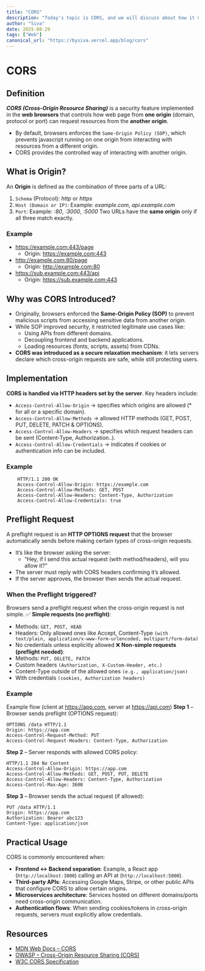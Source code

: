 ```yaml
---
title: "CORS"
description: "Today's topic is CORS, and we will discuss about how it made cross-origin requests possible."
author: "Siva"
date: 2025-08-29
tags: ["Web"]
canonical_url: "https://bysiva.vercel.app/blog/cors"
---
```


# CORS
## Definition
**_CORS (Cross-Origin Resource Sharing)_** is a security feature implemented in the **web browsers** that controls how web page from **one origin** (domain, protocol or port) can request resources from the **another origin**.
- By default, browsers enforces the `Same-Origin Policy (SOP)`, which prevents javascript running on one origin from interacting with resources from a different origin.
- CORS provides the controlled way of interacting with another origin.

## What is Origin?
An **Origin** is defined as the combination of three parts of a URL:
1. `Schema` (Protocol): _http_ or _https_
2. `Host (Domain or IP)`: Example: _example.com_, _api.example.com_
3. `Port`: Example: _:80_, _:3000_, _:5000_
Two URLs have the **same origin** only if all three match exactly.
### Example
- https://example.com:443/page
  - Origin: https://example.com:443
- http://example.com:80/page
  - Origin: http://example.com:80
- https://sub.example.com:443/api
  - Origin: https://sub.example.com:443

## Why was CORS Introduced?
- Originally, browsers enforced the **Same-Origin Policy (SOP)** to prevent malicious scripts from accessing sensitive data from another origin.
- While SOP improved security, it restricted legitimate use cases like:
  - Using APIs from different domains.
  - Decoupling frontend and backend applications.
  - Loading resources (fonts, scripts, assets) from CDNs.
- **CORS was introduced as a secure relaxation mechanism**: it lets servers declare which cross-origin requests are safe, while still protecting users.

## Implementation
**CORS is handled via HTTP headers set by the server**. Key headers include:
- `Access-Control-Allow-Origin` → specifies which origins are allowed (* for all or a specific domain).
- `Access-Control-Allow-Methods` → allowed HTTP methods (GET, POST, PUT, DELETE, PATCH & OPTIONS).
- `Access-Control-Allow-Headers` → specifies which request headers can be sent (Content-Type, Authorization..).
- `Access-Control-Allow-Credentials` → indicates if cookies or authentication info can be included.
### Example
```http
    HTTP/1.1 200 OK
    Access-Control-Allow-Origin: https://example.com
    Access-Control-Allow-Methods: GET, POST
    Access-Control-Allow-Headers: Content-Type, Authorization
    Access-Control-Allow-Credentials: true
```

## Preflight Request
A preflight request is an **HTTP OPTIONS request** that the browser automatically sends before making certain types of cross-origin requests.
- It’s like the browser asking the server:
  - “Hey, if I send this actual request (with method/headers), will you allow it?” 
- The server must reply with CORS headers confirming it’s allowed.
- If the server approves, the browser then sends the actual request.
### When the Preflight triggered?
Browsers send a preflight request when the cross-origin request is not simple.
✅ **Simple requests (no preflight)**:
- Methods: `GET, POST, HEAD`
- Headers: Only allowed ones like Accept, Content-Type `(with text/plain, application/x-www-form-urlencoded, multipart/form-data)`
- No credentials unless explicitly allowed
❌ **Non-simple requests (preflight needed)**:
- Methods: `PUT, DELETE, PATCH`
- Custom headers `(Authorization, X-Custom-Header, etc.)`
- Content-Type outside of the allowed ones `(e.g., application/json)`
- With credentials `(cookies, Authorization headers)`
### Example
Example flow (client at https://app.com, server at https://api.com)
**Step 1** – Browser sends preflight (OPTIONS request):
```http
OPTIONS /data HTTP/1.1
Origin: https://app.com
Access-Control-Request-Method: PUT
Access-Control-Request-Headers: Content-Type, Authorization
```
**Step 2** – Server responds with allowed CORS policy:
```http
HTTP/1.1 204 No Content
Access-Control-Allow-Origin: https://app.com
Access-Control-Allow-Methods: GET, POST, PUT, DELETE
Access-Control-Allow-Headers: Content-Type, Authorization
Access-Control-Max-Age: 3600
```
**Step 3** – Browser sends the actual request (if allowed):
```http
PUT /data HTTP/1.1
Origin: https://app.com
Authorization: Bearer abc123
Content-Type: application/json
```

## Practical Usage
CORS is commonly encountered when:
- **Frontend ↔ Backend separation**: Example, a React app (`http://localhost:3000`) calling an API at (`http://localhost:5000`).
- **Third-party APIs**: Accessing Google Maps, Stripe, or other public APIs that configure CORS to allow certain origins.
- **Microservices architecture**: Services hosted on different domains/ports need cross-origin communication.
- **Authentication flows**: When sending cookies/tokens in cross-origin requests, servers must explicitly allow credentials.

## Resources
- [MDN Web Docs – CORS](https://developer.mozilla.org/en-US/docs/Web/HTTP/CORS)
- [OWASP – Cross-Origin Resource Sharing (CORS)](https://owasp.org/www-community/cors)
- [W3C CORS Specification](https://www.w3.org/TR/cors/)
